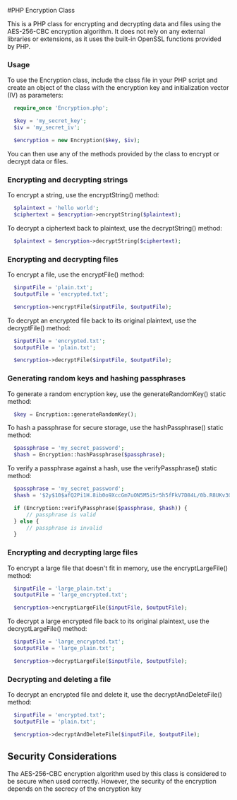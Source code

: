 #PHP Encryption Class

This is a PHP class for encrypting and decrypting data and files using the AES-256-CBC encryption algorithm. It does not rely on any external libraries or extensions, as it uses the built-in OpenSSL functions provided by PHP.

### Usage
To use the Encryption class, include the class file in your PHP script and create an object of the class with the encryption key and initialization vector (IV) as parameters:

``` php
  require_once 'Encryption.php';

  $key = 'my_secret_key';
  $iv = 'my_secret_iv';

  $encryption = new Encryption($key, $iv);
```
You can then use any of the methods provided by the class to encrypt or decrypt data or files.


### Encrypting and decrypting strings
To encrypt a string, use the encryptString() method:

``` php
  $plaintext = 'hello world';
  $ciphertext = $encryption->encryptString($plaintext);
```

To decrypt a ciphertext back to plaintext, use the decryptString() method:

```php
  $plaintext = $encryption->decryptString($ciphertext);
```

### Encrypting and decrypting files
To encrypt a file, use the encryptFile() method:

``` php
  $inputFile = 'plain.txt';
  $outputFile = 'encrypted.txt';

  $encryption->encryptFile($inputFile, $outputFile);

```
To decrypt an encrypted file back to its original plaintext, use the decryptFile() method:

``` php
  $inputFile = 'encrypted.txt';
  $outputFile = 'plain.txt';

  $encryption->decryptFile($inputFile, $outputFile);
```

### Generating random keys and hashing passphrases
To generate a random encryption key, use the generateRandomKey() static method:

```php
  $key = Encryption::generateRandomKey();
```

To hash a passphrase for secure storage, use the hashPassphrase() static method:

``` php
  $passphrase = 'my_secret_password';
  $hash = Encryption::hashPassphrase($passphrase);
```

To verify a passphrase against a hash, use the verifyPassphrase() static method:

``` php
  $passphrase = 'my_secret_password';
  $hash = '$2y$10$afQ2Pi1H.8ib0o9XccGm7uON5M5i5r5h5fFkV7D84L/0b.R8UKv3G';

  if (Encryption::verifyPassphrase($passphrase, $hash)) {
      // passphrase is valid
  } else {
      // passphrase is invalid
  }
```

### Encrypting and decrypting large files
To encrypt a large file that doesn't fit in memory, use the encryptLargeFile() method:

``` php
  $inputFile = 'large_plain.txt';
  $outputFile = 'large_encrypted.txt';

  $encryption->encryptLargeFile($inputFile, $outputFile);

```

To decrypt a large encrypted file back to its original plaintext, use the decryptLargeFile() method:

``` php
  $inputFile = 'large_encrypted.txt';
  $outputFile = 'large_plain.txt';

  $encryption->decryptLargeFile($inputFile, $outputFile);
```

### Decrypting and deleting a file
To decrypt an encrypted file and delete it, use the decryptAndDeleteFile() method:

``` php
  $inputFile = 'encrypted.txt';
  $outputFile = 'plain.txt';

  $encryption->decryptAndDeleteFile($inputFile, $outputFile);
```

## Security Considerations
The AES-256-CBC encryption algorithm used by this class is considered to be secure when used correctly. However, the security of the encryption depends on the secrecy of the encryption key

